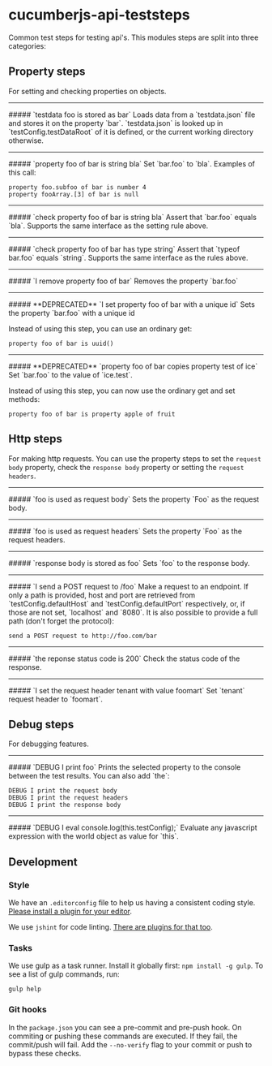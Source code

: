 # cucumberjs-api-teststeps
Common test steps for testing api's.
This modules steps are split into three categories:

## Property steps
For setting and checking properties on objects.

<hr>
##### `testdata foo is stored as bar`
Loads data from a `testdata.json` file and stores it on the property `bar`.
`testdata.json` is looked up in `testConfig.testDataRoot` of it is defined,
or the current working directory otherwise.

<hr>
##### `property foo of bar is string bla`
Set `bar.foo` to `bla`.
Examples of this call:

    property foo.subfoo of bar is number 4
    property fooArray.[3] of bar is null

<hr>
##### `check property foo of bar is string bla`
Assert that `bar.foo` equals `bla`.
Supports the same interface as the setting rule above.

<hr>
##### `check property foo of bar has type string`
Assert that `typeof bar.foo` equals `string`.
Supports the same interface as the rules above.

<hr>
##### `I remove property foo of bar`
Removes the property `bar.foo`

<hr>
##### **DEPRECATED** `I set property foo of bar with a unique id`
Sets the property `bar.foo` with a unique id

Instead of using this step, you can use an ordinary get:

    property foo of bar is uuid()

<hr>
##### **DEPRECATED** `property foo of bar copies property test of ice`
Set `bar.foo` to the value of `ice.test`.

Instead of using this step, you can now use the ordinary get and set methods:

    property foo of bar is property apple of fruit

## Http steps
For making http requests.
You can use the property steps to set the `request body` property, check the
`response body` property or setting the `request headers`.

<hr>
##### `foo is used as request body`
Sets the property `Foo` as the request body.

<hr>
##### `foo is used as request headers`
Sets the property `Foo` as the request headers.

<hr>
##### `response body is stored as foo`
Sets `foo` to the response body.

<hr>
##### `I send a POST request to /foo`
Make a request to an endpoint.
If only a path is provided, host and port are retrieved from
`testConfig.defaultHost` and `testConfig.defaultPort` respectively, or, if those
are not set, `localhost` and `8080`.
It is also possible to provide a full path (don't forget the protocol):

    send a POST request to http://foo.com/bar

<hr>
##### `the reponse status code is 200`
Check the status code of the response.

<hr>
##### `I set the request header tenant with value foomart`
Set `tenant` request header to `foomart`.

## Debug steps
For debugging features.

<hr>
##### `DEBUG I print foo`
Prints the selected property to the console between the test results.
You can also add `the`:

    DEBUG I print the request body
    DEBUG I print the request headers
    DEBUG I print the response body

<hr>
##### `DEBUG I eval console.log(this.testConfig);`
Evaluate any javascript expression with the world object as value for `this`.

## Development

### Style
We have an `.editorconfig` file to help us having a consistent coding style.
[Please install a plugin for your editor](http://editorconfig.org/).

We use `jshint` for code linting.
[There are plugins for that too](http://www.jshint.com/install/).

### Tasks
We use gulp as a task runner. Install it globally first: `npm install -g gulp`.
To see a list of gulp commands, run:

    gulp help

### Git hooks
In the `package.json` you can see a pre-commit and pre-push hook.
On commiting or pushing these commands are executed.
If they fail, the commit/push will fail.
Add the `--no-verify` flag to your commit or push to bypass these checks.
